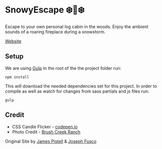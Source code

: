 # SnowyEscape :snowflake::christmas_tree::snowflake:

Escape to your own personal log cabin in the woods. Enjoy the ambient sounds of a roaring fireplace during a snowstorm.

[Website](http://snowyescape.com)

## Setup

We are using [Gulp](http://gulpjs.com/)
In the root of the the project folder run:
```
npm install
```
This will download the needed dependencies set for this project. In order to compile as well as watch for changes from sass partials and js files run:
```
gulp
```

## Credit

+ CSS Candle Flicker - [codepen.io](http://codepen.io/fusco/pen/NPxzPV)
+ Photo Credit - [Brush Creek Ranch](http://www.brushcreekranch.com/?ref=snowyescape.com)

Original Site by [James Pistell](https://www.linkedin.com/in/jamespistell/?ref=github.com/41chap/snowyescape) & [Joseph Fusco](http://josephfus.co/?ref=github.com/41chap/snowyescape)
